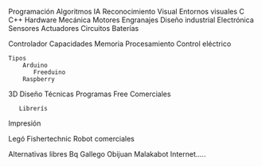 Programación
   Algoritmos
     IA
       Reconocimiento Visual
   Entornos visuales
   C
   C++
Hardware
  Mecánica
      Motores
      Engranajes
      Diseño industrial
  Electrónica
      Sensores
      Actuadores
      Circuitos
      Baterías
      
  Controlador
    Capacidades
       Memoria
       Procesamiento
       Control eléctrico
     
    Tipos
        Arduino
           Freeduino
        Raspberry
3D
   Diseño
      Técnicas
       Programas
            Free
            Comerciales
    
       Librerís
   Impresión
   

Legó
Fishertechnic
Robot comerciales

Alternativas libres
    Bq
    Gallego
    Obijuan
    Malakabot
    Internet.....